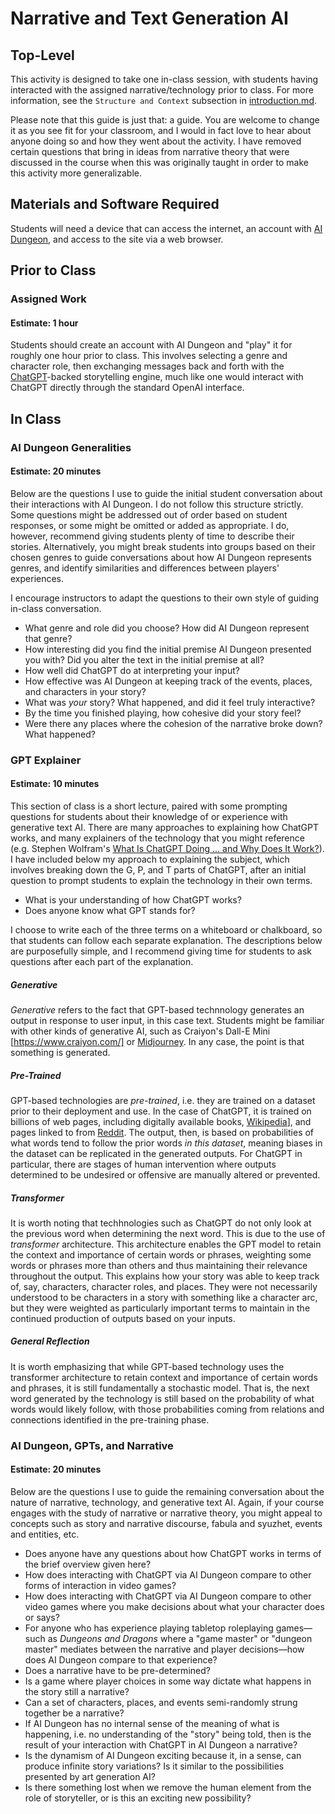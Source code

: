# Narrative and Text Generation AI
## Top-Level
This activity is designed to take one in-class session, with students having interacted with the assigned narrative/technology prior to class.
For more information, see the `Structure and Context` subsection in [introduction.md](introduction.md#structure-and-context).

Please note that this guide is just that: a guide. You are welcome to change it as you see fit for your classroom, and I would in fact love to hear about anyone doing so and how they went about the activity. I have removed certain questions that bring in ideas from narrative theory that were discussed in the course when this was originally taught in order to make this activity more generalizable.

## Materials and Software Required
Students will need a device that can access the internet, an account with [AI Dungeon](https://beta.aidungeon.com/), and access to the site via a web browser.

## Prior to Class
### Assigned Work
#### Estimate: 1 hour
Students should create an account with AI Dungeon and "play" it for roughly one hour prior to class. This involves selecting a genre and character role, then exchanging messages back and forth with the [ChatGPT](https://chat.openai.com)-backed storytelling engine, much like one would interact with ChatGPT directly through the standard OpenAI interface.

## In Class
### AI Dungeon Generalities
#### Estimate: 20 minutes
Below are the questions I use to guide the initial student conversation about their interactions with AI Dungeon. I do not follow this structure strictly. Some questions might be addressed out of order based on student responses, or some might be omitted or added as appropriate. I do, however, recommend giving students plenty of time to describe their stories. Alternatively, you might break students into groups based on their chosen genres to guide conversations about how AI Dungeon represents genres, and identify similarities and differences between players' experiences.

I encourage instructors to adapt the questions to their own style of guiding in-class conversation.

* What genre and role did you choose? How did AI Dungeon represent that genre?
* How interesting did you find the initial premise AI Dungeon presented you with? Did you alter the text in the initial premise at all?
* How well did ChatGPT do at interpreting your input?
* How effective was AI Dungeon at keeping track of the events, places, and characters in your story?
* What was *your* story? What happened, and did it feel truly interactive?
* By the time you finished playing, how cohesive did your story feel?
* Were there any places where the cohesion of the narrative broke down? What happened?

### GPT Explainer
#### Estimate: 10 minutes
This section of class is a short lecture, paired with some prompting questions for students about their knowledge of or experience with generative text AI. There are many approaches to explaining how ChatGPT works, and many explainers of the technology that you might reference (e.g. Stephen Wolfram's [What Is ChatGPT Doing ... and Why Does It Work?](https://writings.stephenwolfram.com/2023/02/what-is-chatgpt-doing-and-why-does-it-work/_)). I have included below my approach to explaining the subject, which involves breaking down the G, P, and T parts of ChatGPT, after an initial question to prompt students to explain the technology in their own terms.

* What is your understanding of how ChatGPT works?
* Does anyone know what GPT stands for?

I choose to write each of the three terms on a whiteboard or chalkboard, so that students can follow each separate explanation. The descriptions below are purposefully simple, and I recommend giving time for students to ask questions after each part of the explanation.

##### Generative
*Generative* refers to the fact that GPT-based technnology generates an output in response to user input, in this case text. Students might be familiar with other kinds of generative AI, such as Craiyon's Dall-E Mini [https://www.craiyon.com/] or [Midjourney](https://www.midjourney.com/). In any case, the point is that something is generated.

##### Pre-Trained
GPT-based technologies are *pre-trained*, i.e. they are trained on a dataset prior to their deployment and use. In the case of ChatGPT, it is trained on billions of web pages, including digitally available books, [Wikipedia](wikipedia.org)], and pages linked to from [Reddit](reddit.com). The output, then, is based on probabilities of what words tend to follow the prior words *in this dataset*, meaning biases in the dataset can be replicated in the generated outputs. For ChatGPT in particular, there are stages of human intervention where outputs determined to be undesired or offensive are manually altered or prevented.

##### Transformer
It is worth noting that techhnologies such as ChatGPT do not only look at the previous word when determining the next word. This is due to the use of *transformer* architecture. This architecture enables the GPT model to retain the context and importance of certain words or phrases, weighting some words or phrases more than others and thus maintaining their relevance throughout the output. This explains how your story was able to keep track of, say, characters, character roles, and places. They were not necessarily understood to be characters in a story with something like a character arc, but they were weighted as particularly important terms to maintain in the continued production of outputs based on your inputs.

##### General Reflection
It is worth emphasizing that while GPT-based technology uses the transformer architecture to retain context and importance of certain words and phrases, it is still fundamentally a stochastic model. That is, the next word generated by the technology is still based on the probability of what words would likely follow, with those probabilities coming from relations and connections identified in the pre-training phase.

### AI Dungeon, GPTs, and Narrative
#### Estimate: 20 minutes
Below are the questions I use to guide the remaining conversation about the nature of narrative, technology, and generative text AI. Again, if your course engages with the study of narrative or narrative theory, you might appeal to concepts such as story and narrative discourse, fabula and syuzhet, events and entities, etc.

* Does anyone have any questions about how ChatGPT works in terms of the brief overview given here?
* How does interacting with ChatGPT via AI Dungeon compare to other forms of interaction in video games?
* How does interacting with ChatGPT via AI Dungeon compare to other video games where you make decisions about what your character does or says?
* For anyone who has experience playing tabletop roleplaying games—such as *Dungeons and Dragons* where a "game master" or "dungeon master" mediates between the narrative and player decisions—how does AI Dungeon compare to that experience?
* Does a narrative have to be pre-determined? 
* Is a game where player choices in some way dictate what happens in the story still a narrative?
* Can a set of characters, places, and events semi-randomly strung together be a narrative?
* If AI Dungeon has no internal sense of the meaning of what is happening, i.e. no understanding of the "story" being told, then is the result of your interaction with ChatGPT in AI Dungeon a narrative?
* Is the dynamism of AI Dungeon exciting because it, in a sense, can produce infinite story variations? Is it similar to the possibilities presented by art generation AI?
* Is there something lost when we remove the human element from the role of storyteller, or is this an exciting new possibility?